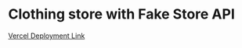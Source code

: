 # Clothing store with Fake Store API
[Vercel Deployment Link](https://clothing-store-sohaib.vercel.app/)